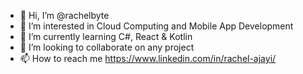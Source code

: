 - 👋 Hi, I’m @rachelbyte
- 👀 I’m interested in Cloud Computing and Mobile App Development
- 🌱 I’m currently learning C#, React & Kotlin
- 💞️ I’m looking to collaborate on any project
- 📫 How to reach me https://www.linkedin.com/in/rachel-ajayi/

<!---
rachelbyte/rachelbyte is a ✨ special ✨ repository because its `README.md` (this file) appears on your GitHub profile.
You can click the Preview link to take a look at your changes.
--->
